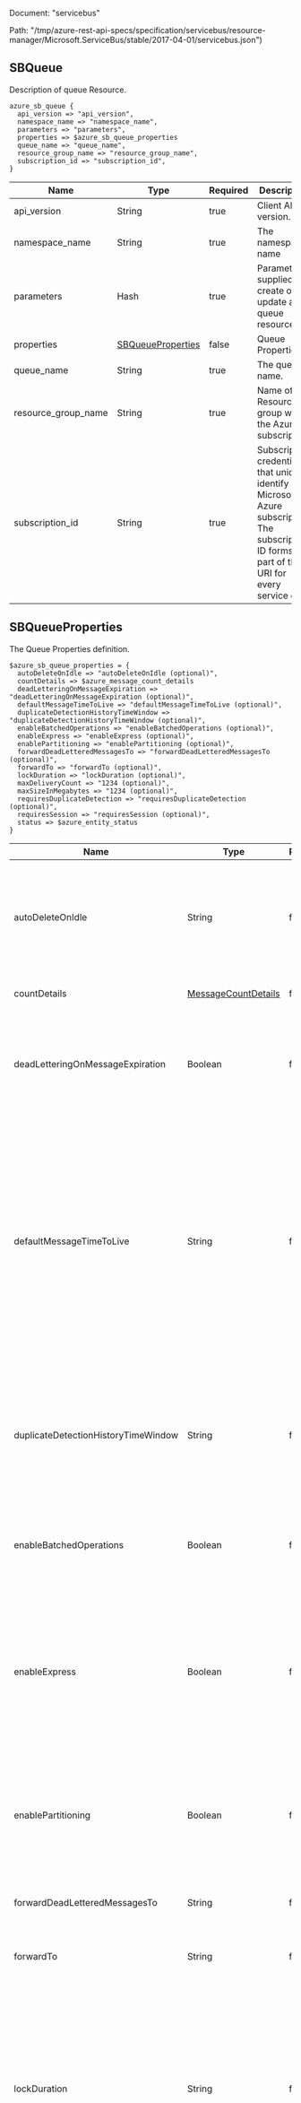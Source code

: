 Document: "servicebus"


Path: "/tmp/azure-rest-api-specs/specification/servicebus/resource-manager/Microsoft.ServiceBus/stable/2017-04-01/servicebus.json")

## SBQueue

Description of queue Resource.

```puppet
azure_sb_queue {
  api_version => "api_version",
  namespace_name => "namespace_name",
  parameters => "parameters",
  properties => $azure_sb_queue_properties
  queue_name => "queue_name",
  resource_group_name => "resource_group_name",
  subscription_id => "subscription_id",
}
```

| Name        | Type           | Required       | Description       |
| ------------- | ------------- | ------------- | ------------- |
|api_version | String | true | Client API version. |
|namespace_name | String | true | The namespace name |
|parameters | Hash | true | Parameters supplied to create or update a queue resource. |
|properties | [SBQueueProperties](#sbqueueproperties) | false | Queue Properties |
|queue_name | String | true | The queue name. |
|resource_group_name | String | true | Name of the Resource group within the Azure subscription. |
|subscription_id | String | true | Subscription credentials that uniquely identify a Microsoft Azure subscription. The subscription ID forms part of the URI for every service call. |
        
## SBQueueProperties

The Queue Properties definition.

```puppet
$azure_sb_queue_properties = {
  autoDeleteOnIdle => "autoDeleteOnIdle (optional)",
  countDetails => $azure_message_count_details
  deadLetteringOnMessageExpiration => "deadLetteringOnMessageExpiration (optional)",
  defaultMessageTimeToLive => "defaultMessageTimeToLive (optional)",
  duplicateDetectionHistoryTimeWindow => "duplicateDetectionHistoryTimeWindow (optional)",
  enableBatchedOperations => "enableBatchedOperations (optional)",
  enableExpress => "enableExpress (optional)",
  enablePartitioning => "enablePartitioning (optional)",
  forwardDeadLetteredMessagesTo => "forwardDeadLetteredMessagesTo (optional)",
  forwardTo => "forwardTo (optional)",
  lockDuration => "lockDuration (optional)",
  maxDeliveryCount => "1234 (optional)",
  maxSizeInMegabytes => "1234 (optional)",
  requiresDuplicateDetection => "requiresDuplicateDetection (optional)",
  requiresSession => "requiresSession (optional)",
  status => $azure_entity_status
}
```

| Name        | Type           | Required       | Description       |
| ------------- | ------------- | ------------- | ------------- |
|autoDeleteOnIdle | String | false | ISO 8061 timeSpan idle interval after which the queue is automatically deleted. The minimum duration is 5 minutes. |
|countDetails | [MessageCountDetails](#messagecountdetails) | false | Message Count Details. |
|deadLetteringOnMessageExpiration | Boolean | false | A value that indicates whether this queue has dead letter support when a message expires. |
|defaultMessageTimeToLive | String | false | ISO 8601 default message timespan to live value. This is the duration after which the message expires, starting from when the message is sent to Service Bus. This is the default value used when TimeToLive is not set on a message itself. |
|duplicateDetectionHistoryTimeWindow | String | false | ISO 8601 timeSpan structure that defines the duration of the duplicate detection history. The default value is 10 minutes. |
|enableBatchedOperations | Boolean | false | Value that indicates whether server-side batched operations are enabled. |
|enableExpress | Boolean | false | A value that indicates whether Express Entities are enabled. An express queue holds a message in memory temporarily before writing it to persistent storage. |
|enablePartitioning | Boolean | false | A value that indicates whether the queue is to be partitioned across multiple message brokers. |
|forwardDeadLetteredMessagesTo | String | false | Queue/Topic name to forward the Dead Letter message |
|forwardTo | String | false | Queue/Topic name to forward the messages |
|lockDuration | String | false | ISO 8601 timespan duration of a peek-lock; that is, the amount of time that the message is locked for other receivers. The maximum value for LockDuration is 5 minutes; the default value is 1 minute. |
|maxDeliveryCount | Integer | false | The maximum delivery count. A message is automatically deadlettered after this number of deliveries. default value is 10. |
|maxSizeInMegabytes | Integer | false | The maximum size of the queue in megabytes, which is the size of memory allocated for the queue. Default is 1024. |
|requiresDuplicateDetection | Boolean | false | A value indicating if this queue requires duplicate detection. |
|requiresSession | Boolean | false | A value that indicates whether the queue supports the concept of sessions. |
|status | [EntityStatus](#entitystatus) | false | Enumerates the possible values for the status of a messaging entity. |
        
## MessageCountDetails

Message Count Details.

```puppet
$azure_message_count_details = {
}
```

| Name        | Type           | Required       | Description       |
| ------------- | ------------- | ------------- | ------------- |
        
## EntityStatus

Entity status.

```puppet
$azure_entity_status = {
}
```

| Name        | Type           | Required       | Description       |
| ------------- | ------------- | ------------- | ------------- |



## CRUD operations

Here is a list of endpoints that we use to create, read, update and delete the SBQueue

| Operation | Path | Verb | Description | OperationID |
| ------------- | ------------- | ------------- | ------------- | ------------- |
|Create|`/subscriptions/%{subscription_id}/resourceGroups/%{resource_group_name}/providers/Microsoft.ServiceBus/namespaces/%{namespace_name}/queues/%{queue_name}`|Put|Creates or updates a Service Bus queue. This operation is idempotent.|Queues_CreateOrUpdate|
|List - list all|``||||
|List - get one|`/subscriptions/%{subscription_id}/resourceGroups/%{resource_group_name}/providers/Microsoft.ServiceBus/namespaces/%{namespace_name}/queues/%{queue_name}`|Get|Returns a description for the specified queue.|Queues_Get|
|List - get list using params|`/subscriptions/%{subscription_id}/resourceGroups/%{resource_group_name}/providers/Microsoft.ServiceBus/namespaces/%{namespace_name}/queues`|Get|Gets the queues within a namespace.|Queues_ListByNamespace|
|Update|`/subscriptions/%{subscription_id}/resourceGroups/%{resource_group_name}/providers/Microsoft.ServiceBus/namespaces/%{namespace_name}/queues/%{queue_name}`|Put|Creates or updates a Service Bus queue. This operation is idempotent.|Queues_CreateOrUpdate|
|Delete|`/subscriptions/%{subscription_id}/resourceGroups/%{resource_group_name}/providers/Microsoft.ServiceBus/namespaces/%{namespace_name}/queues/%{queue_name}`|Delete|Deletes a queue from the specified namespace in a resource group.|Queues_Delete|

